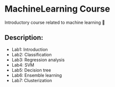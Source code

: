 # MachineLearning Course
Introductory course related to machine learning 🦾
## Description:
- Lab1: Introduction
- Lab2: Classification
- Lab3: Regression analysis
- Lab4: SVM
- Lab5: Decision tree
- Lab6: Ensemble learning
- Lab7: Clusterization
